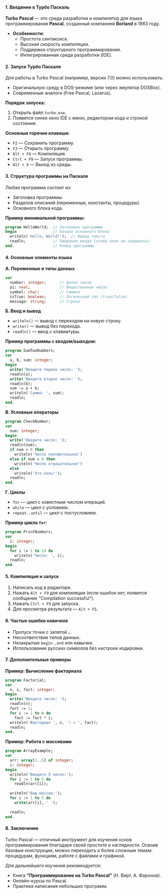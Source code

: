 #### 1. **Введение в Турбо Паскаль**  
**Turbo Pascal** — это среда разработки и компилятор для языка программирования **Pascal**, созданный компанией **Borland** в 1983 году.  
- **Особенности**:  
  - Простота синтаксиса.  
  - Высокая скорость компиляции.  
  - Поддержка структурного программирования.  
  - Интегрированная среда разработки (IDE).  

#### 2. **Запуск Турбо Паскаля**  
Для работы в Turbo Pascal (например, версии 7.0) можно использовать:  
- Оригинальную среду в DOS-режиме (или через эмулятор DOSBox).  
- Современные аналоги (Free Pascal, Lazarus).  

**Порядок запуска:**  
1. Открыть файл `turbo.exe`.  
2. Появится синее окно IDE с меню, редактором кода и строкой состояния.  

**Основные горячие клавиши:**  
- `F2` — Сохранить программу.  
- `F3` — Открыть программу.  
- `Alt + F9` — Компиляция.  
- `Ctrl + F9` — Запуск программы.  
- `Alt + X` — Выход из среды.  

#### 3. **Структура программы на Паскале**  
Любая программа состоит из:  
- Заголовка программы.  
- Разделов описаний (переменные, константы, процедуры).  
- Основного блока кода.  

**Пример минимальной программы:**  
```pascal
program HelloWorld;  // Заголовок программы
begin                // Начало основного блока
  writeln('Hello, World!');  // Вывод текста
  readln;            // Ожидание ввода (чтобы окно не закрылось)
end.                 // Конец программы
```  

#### 4. **Основные элементы языка**  
**А. Переменные и типы данных**  
```pascal
var
  number: integer;      // Целое число
  pi: real;             // Вещественное число
  symbol: char;         // Символ
  isTrue: boolean;      // Логический тип (true/false)
  message: string;      // Строка
```  

**Б. Ввод и вывод**  
- `writeln()` — вывод с переходом на новую строку.  
- `write()` — вывод без перехода.  
- `readln()` — ввод с клавиатуры.  

**Пример программы с вводом/выводом:**  
```pascal
program SumTwoNumbers;
var
  a, b, sum: integer;
begin
  write('Введите первое число: ');
  readln(a);
  write('Введите второе число: ');
  readln(b);
  sum := a + b;
  writeln('Сумма: ', sum);
  readln;
end.
```  

**В. Условные операторы**  
```pascal
program CheckNumber;
var
  num: integer;
begin
  write('Введите число: ');
  readln(num);
  if num > 0 then
    writeln('Число положительное')
  else if num < 0 then
    writeln('Число отрицательное')
  else
    writeln('Это ноль!');
  readln;
end.
```  

**Г. Циклы**  
- `for` — цикл с известным числом итераций.  
- `while` — цикл с условием.  
- `repeat..until` — цикл с постусловием.  

**Пример цикла `for`:**  
```pascal
program PrintNumbers;
var
  i: integer;
begin
  for i := 1 to 10 do
    writeln('Число: ', i);
  readln;
end.
```  

#### 5. **Компиляция и запуск**  
1. Написать код в редакторе.  
2. Нажать `Alt + F9` для компиляции (если ошибок нет, появится сообщение "Compilation successful").  
3. Нажать `Ctrl + F9` для запуска.  
4. Для просмотра результата — `Alt + F5`.  

#### 6. **Частые ошибки новичков**  
- Пропуск точки с запятой `;`.  
- Несоответствие типов данных.  
- Незакрытые `begin..end` или кавычки.  
- Использование русских символов без настроек кодировки.  

#### 7. **Дополнительные примеры**  
**Пример: Вычисление факториала**  
```pascal
program Factorial;
var
  n, i, fact: integer;
begin
  write('Введите число: ');
  readln(n);
  fact := 1;
  for i := 1 to n do
    fact := fact * i;
  writeln('Факториал ', n, '! = ', fact);
  readln;
end.
```  

**Пример: Работа с массивами**  
```pascal
program ArrayExample;
var
  arr: array[1..5] of integer;
  i: integer;
begin
  writeln('Введите 5 чисел:');
  for i := 1 to 5 do
    readln(arr[i]);
  
  writeln('Ваш массив:');
  for i := 1 to 5 do
    write(arr[i], ' ');
  
  readln;
end.
```  

#### 8. **Заключение**  
Turbo Pascal — отличный инструмент для изучения основ программирования благодаря своей простоте и наглядности. Освоив базовые конструкции, можно переходить к более сложным темам: процедурам, функциям, работе с файлами и графикой.  

Для дальнейшего изучения рекомендуется:  
- Книга **"Программирование на Turbo Pascal"** (Н. Вирт, А. Фаронов).  
- Онлайн-курсы по Pascal.  
- Практика написания небольших программ.